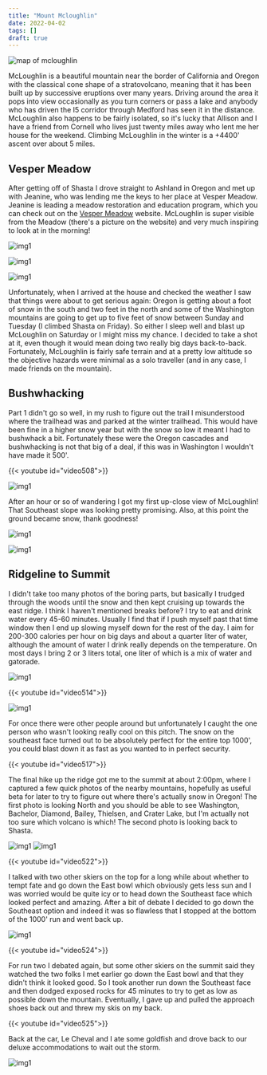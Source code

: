 ```yaml
---
title: "Mount Mcloughlin"
date: 2022-04-02
tags: []
draft: true
---
```


![map of mcloughlin](/static/maps/mcloughlin.png)

McLoughlin is a beautiful mountain near the border of California and Oregon with the classical cone shape of a stratovolcano, meaning that it has been built up by successive eruptions over many years. Driving around the area it pops into view occasionally as you turn corners or pass a lake and anybody who has driven the I5 corridor through Medford has seen it in the distance. McLoughlin also happens to be fairly isolated, so it's lucky that Allison and I have a friend from Cornell who lives just twenty miles away who lent me her house for the weekend. Climbing McLoughlin in the winter is a +4400' ascent over about 5 miles.

## Vesper Meadow

After getting off of Shasta I drove straight to Ashland in Oregon and met up with Jeanine, who was lending me the keys to her place at Vesper Meadow. Jeanine is leading a meadow restoration and education program, which you can check out on the [Vesper Meadow](https://www.vespermeadow.org/) website. McLoughlin is super visible from the Meadow (there's a picture on the website) and very much inspiring to look at in the morning! 

![img1](/static/mcloughlin/IMG_0504.png)

![img1](/static/mcloughlin/IMG_0528.png)

![img1](/static/mcloughlin/IMG_0529.png)

Unfortunately, when I arrived at the house and checked the weather I saw that things were about to get serious again: Oregon is getting about a foot of snow in the south and two feet in the north and some of the Washington mountains are going to get up to five feet of snow between Sunday and Tuesday (I climbed Shasta on Friday). So either I sleep well and blast up McLoughlin on Saturday or I might miss my chance. I decided to take a shot at it, even though it would mean doing two really big days back-to-back. Fortunately, McLoughlin is fairly safe terrain and at a pretty low altitude so the objective hazards were minimal as a solo traveller (and in any case, I made friends on the mountain). 

## Bushwhacking

Part 1 didn't go so well, in my rush to figure out the trail I misunderstood where the trailhead was and parked at the winter trailhead. This would have been fine in a higher snow year but with the snow so low it meant I had to bushwhack a bit. Fortunately these were the Oregon cascades and bushwhacking is not that big of a deal, if this was in Washington I wouldn't have made it 500'. 

{{< youtube id="video508">}}<space>

![img1](/static/mcloughlin/IMG_0510.png)

After an hour or so of wandering I got my first up-close view of McLoughlin! That Southeast slope was looking pretty promising. Also, at this point the ground became snow, thank goodness!

![img1](/static/mcloughlin/IMG_0509.png)

![img1](/static/mcloughlin/IMG_0511.png)

## Ridgeline to Summit

I didn't take too many photos of the boring parts, but basically I trudged through the woods until the snow and then kept cruising up towards the east ridge. I think I haven't mentioned breaks before? I try to eat and drink water every 45-60 minutes. Usually I find that if I push myself past that time window then I end up slowing myself down for the rest of the day. I aim for 200-300 calories per hour on big days and about a quarter liter of water, although the amount of water I drink really depends on the temperature. On most days I bring 2 or 3 liters total, one liter of which is a mix of water and gatorade. 

![img1](/static/mcloughlin/IMG_0513.png)

{{< youtube id="video514">}}<space>

![img1](/static/mcloughlin/IMG_0514.png)

For once there were other people around but unfortunately I caught the one person who wasn't looking really cool on this pitch. The snow on the southeast face turned out to be absolutely perfect for the entire top 1000', you could blast down it as fast as you wanted to in perfect security. 

{{< youtube id="video517">}}<space>

The final hike up the ridge got me to the summit at about 2:00pm, where I captured a few quick photos of the nearby mountains, hopefully as useful beta for later to try to figure out where there's actually snow in Oregon! The first photo is looking North and you should be able to see Washington, Bachelor, Diamond, Bailey, Thielsen, and Crater Lake, but I'm actually not too sure which volcano is which! The second photo is looking back to Shasta. 

![img1](/static/mcloughlin/IMG_0520.png)
![img1](/static/mcloughlin/IMG_0521.png)

{{< youtube id="video522">}}<space>

I talked with two other skiers on the top for a long while about whether to tempt fate and go down the East bowl which obviously gets less sun and I was worried would be quite icy or to head down the Southeast face which looked perfect and amazing. After a bit of debate I decided to go down the Southeast option and indeed it was so flawless that I stopped at the bottom of the 1000' run and went back up. 

![img1](/static/mcloughlin/67062737655__16117ACF-8BBE-4BD3-B2E6-816AFF597419.png)

{{< youtube id="video524">}}<space>

For run two I debated again, but some other skiers on the summit said they watched the two folks I met earlier go down the East bowl and that they didn't think it looked good. So I took another run down the Southeast face and then dodged exposed rocks for 45 minutes to try to get as low as possible down the mountain. Eventually, I gave up and pulled the approach shoes back out and threw my skis on my back. 

{{< youtube id="video525">}}<space>

Back at the car, Le Cheval and I ate some goldfish and drove back to our deluxe accommodations to wait out the storm. 

![img1](/static/mcloughlin/67063952616__AF170F30-D83F-4FA6-AD89-C08E73E5C135.png)
